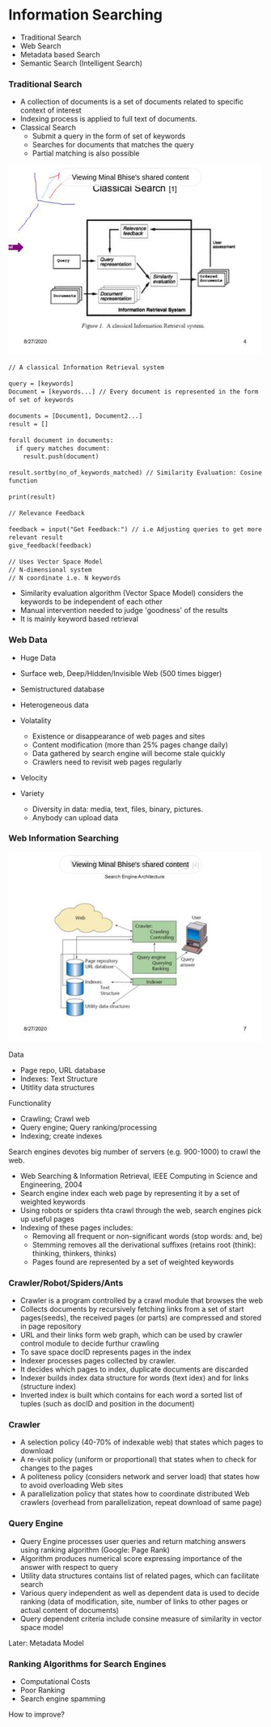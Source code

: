 # Information Searching

- Traditional Search
- Web Search
- Metadata based Search
- Semantic Search (Intelligent Search)


### Traditional Search

- A collection of documents is a set of documents related to specific context of interest
- Indexing process is applied to full text of documents.
- Classical Search
  - Submit a query in the form of set of keywords
  - Searches for documents that matches the query
  - Partial matching is also possible

![classical-info-retrieval-system.png](assets/classical-info-retrieval-system.png)

```
// A classical Information Retrieval system

query = [keywords]
Document = [keywords...] // Every document is represented in the form of set of keywords

documents = [Document1, Document2...]
result = []

forall document in documents:
  if query matches document:
    result.push(document)

result.sortby(no_of_keywords_matched) // Similarity Evaluation: Cosine function

print(result)

// Relevance Feedback

feedback = input("Get Feedback:") // i.e Adjusting queries to get more relevant result
give_feedback(feedback)

// Uses Vector Space Model
// N-dimensional system
// N coordinate i.e. N keywords

```

- Similarity evaluation algorithm (Vector Space Model) considers the keywords
to be independent of each other
- Manual intervention needed to judge 'goodness' of the results
- It is mainly keyword based retrieval

### Web Data

- Huge Data
- Surface web, Deep/Hidden/Invisible Web (500 times bigger)
- Semistructured database
- Heterogeneous data
- Volatality
  - Existence or disappearance of web pages and sites
  - Content modification (more than 25% pages change daily)
  - Data gathered by search engine will become stale quickly
  - Crawlers need to revisit web pages regularly

- Velocity
- Variety
  - Diversity in data: media, text, files, binary, pictures.
  - Anybody can upload data

### Web Information Searching

![search-engine-arch.png](assets/search-engine-arch.png)

Data
- Page repo, URL database
- Indexes: Text Structure
- Utitlity data structures

Functionality
- Crawling; Crawl web
- Query engine; Query ranking/processing
- Indexing; create indexes

Search engines devotes big number of servers (e.g. 900-1000) to
crawl the web.

- Web Searching & Information Retrieval, IEEE Computing in Science and
Engineering, 2004
- Search engine index each web page by representing it by a set of
weighted keywords
- Using robots or spiders thta crawl through the web, search engines
pick up useful pages
- Indexing of these pages includes:
  - Removing all frequent or non-significant words (stop words: and, be)
  - Stemming removes all the derivational suffixes (retains root (think): thinking, thinkers, thinks)
  - Pages found are represented by a set of weighted keywords

### Crawler/Robot/Spiders/Ants

- Crawler is a program controlled by a crawl module that browses the web
- Collects documents by recursively fetching links from a set of start pages(seeds),
the received pages (or parts) are compressed and stored in page repository
- URL and their links form web graph, which can be used by crawler control module to decide furthur crawling
- To save space docID represents pages in the index
- Indexer processes pages collected by crawler.
- It decides which pages to index, duplicate documents are discarded
- Indexer builds index data structure for words (text idex) and for links
(structure index)
- Inverted index is built which contains for each word a sorted list of
tuples (such as docID and position in the document)

### Crawler

- A selection policy (40-70% of indexable web) that states which pages to
download
- A re-visit policy (uniform or proportional) that states when to check
for changes to the pages
- A politeness policy (considers network and server load) that states
how to avoid overloading Web sites
- A parallelization policy that states how to coordinate distributed Web
crawlers (overhead from parallelization, repeat download of same page)

### Query Engine

- Query Engine processes user queries and return matching answers
using ranking algorithm (Google: Page Rank)
- Algorithm produces numerical score expressing importance of the
answer with respect to query
- Utility data structures contains list of related pages, which can
facilitate search
- Various query independent as well as dependent data is used to decide
ranking (data of modification, site, number of links to other pages
or actual content of documents)
- Query dependent criteria include consine measure of similarity in
vector space model

Later: Metadata Model

### Ranking Algorithms for Search Engines

- Computational Costs
- Poor Ranking
- Search engine spamming

How to improve?
